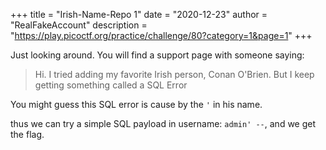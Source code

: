 +++
title = "Irish-Name-Repo 1"
date = "2020-12-23"
author = "RealFakeAccount"
description = "https://play.picoctf.org/practice/challenge/80?category=1&page=1"
+++

Just looking around. You will find a support page with someone saying:

> Hi. I tried adding my favorite Irish person, Conan O'Brien. But I keep getting something called a SQL Error

You might guess this SQL error is cause by the `'` in his name.

thus we can try a simple SQL payload in username: `admin' --`, and we get the flag.
